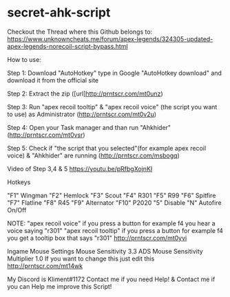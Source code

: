 # secret-ahk-script

Checkout the Thread where this Github belongs to:
https://www.unknowncheats.me/forum/apex-legends/324305-updated-apex-legends-norecoil-script-bypass.html

How to use:

Step 1:
Download "AutoHotkey"
type in Google "AutoHotkey download"
and download it from the official site 

Step 2:
Extract the zip
([url]http://prntscr.com/mt0unz)

Step 3:
Run "apex recoil tooltip" & "apex recoil voice" (the script you want to use) as Administrator
(http://prntscr.com/mt0v2u)

Step 4:
Open your Task manager and than run "Ahkhider"
(http://prntscr.com/mt0vsr)

Step 5:
Check if "the script that you selected"(for example apex recoil voice) & "Ahkhider" are running
(http://prntscr.com/msbogq)

Video of Step 3,4 & 5
https://youtu.be/pRfbgXojnKI

Hotkeys

"F1" Wingman
"F2" Hemlock
"F3" Scout
"F4" R301
"F5" R99
"F6" Spitfire
"F7" Flatline
"F8"	R45
"F9" Alternator
"F10" P2020
"5" Disable
"N" Autofire On/Off

NOTE:
"apex recoil voice" if you press a button for example f4 you hear a voice saying "r301"
"apex recoil tooltip" if you press a button for example f4 you get a tooltip box that says "r301"
http://prntscr.com/mt0yvi

Ingame Mouse Settings
Mouse Sensitivity 3.3
ADS Mouse Sensitivity Multiplier 1.0
If you want to change this just edit this
http://prntscr.com/mt14wk

My Discord is Kliment#1172
Contact me if you need Help!
&
Contact me if you can Help me improve this Script!
